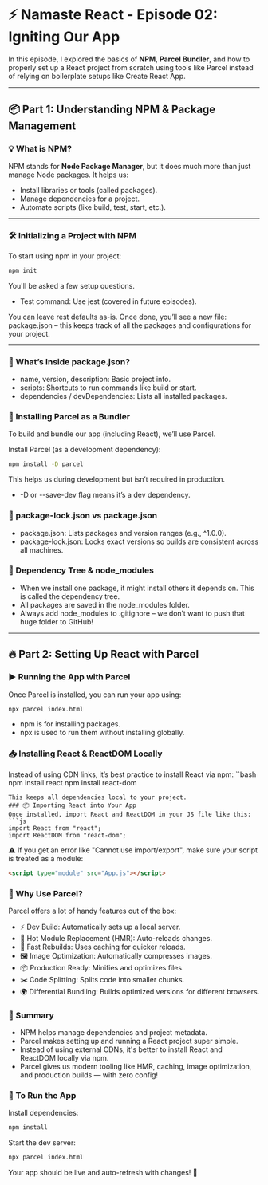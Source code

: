 # ⚡ Namaste React - Episode 02: Igniting Our App

In this episode, I explored the basics of **NPM**, **Parcel Bundler**, and how to properly set up a React project from scratch using tools like Parcel instead of relying on boilerplate setups like Create React App.

---

## 📦 Part 1: Understanding NPM & Package Management

### 💡 What is NPM?

NPM stands for **Node Package Manager**, but it does much more than just manage Node packages. It helps us:

- Install libraries or tools (called packages).
- Manage dependencies for a project.
- Automate scripts (like build, test, start, etc.).

---

### 🛠️ Initializing a Project with NPM

To start using npm in your project:

```bash
npm init
```
You'll be asked a few setup questions. 
- Test command: Use jest (covered in future episodes).

You can leave rest defaults as-is.
Once done, you’ll see a new file: package.json – this keeps track of all the packages and configurations for your project.

---
### 📄 What’s Inside package.json?
- name, version, description: Basic project info.
- scripts: Shortcuts to run commands like build or start.
- dependencies / devDependencies: Lists all installed packages.

### 📌 Installing Parcel as a Bundler
To build and bundle our app (including React), we’ll use Parcel.

 Install Parcel (as a development dependency):
```bash
npm install -D parcel
```
This helps us during development but isn’t required in production.

- -D or --save-dev flag means it’s a dev dependency.
### 📁 package-lock.json vs package.json
- package.json: Lists packages and version ranges (e.g., ^1.0.0).
- package-lock.json: Locks exact versions so builds are consistent across all machines.
### 🌳 Dependency Tree & node_modules
- When we install one package, it might install others it depends on. This is called the dependency tree.
- All packages are saved in the node_modules folder.
- Always add node_modules to .gitignore – we don’t want to push that huge folder to GitHub!
---
## 🔥 Part 2: Setting Up React with Parcel

### ▶️ Running the App with Parcel
Once Parcel is installed, you can run your app using:
```bash
npx parcel index.html
```
- npm is for installing packages.
- npx is used to run them without installing globally.
### 📥 Installing React & ReactDOM Locally
Instead of using CDN links, it’s best practice to install React via npm:
``bash
npm install react
npm install react-dom
```
This keeps all dependencies local to your project.
### 📦 Importing React into Your App
Once installed, import React and ReactDOM in your JS file like this:
```js
import React from "react";
import ReactDOM from "react-dom";
```
⚠️ If you get an error like "Cannot use import/export", make sure your script is treated as a module:
```html
<script type="module" src="App.js"></script>
```
### 🧰 Why Use Parcel?
Parcel offers a lot of handy features out of the box:

- ⚡ Dev Build: Automatically sets up a local server.
- 🔁 Hot Module Replacement (HMR): Auto-reloads changes.
- 🧠 Fast Rebuilds: Uses caching for quicker reloads.
- 🖼️ Image Optimization: Automatically compresses images.
- 📦 Production Ready: Minifies and optimizes files.
- ✂️ Code Splitting: Splits code into smaller chunks.
- 🌍 Differential Bundling: Builds optimized versions for different browsers.

### 📝 Summary
- NPM helps manage dependencies and project metadata.
- Parcel makes setting up and running a React project super simple.
- Instead of using external CDNs, it's better to install React and ReactDOM locally via npm.
- Parcel gives us modern tooling like HMR, caching, image optimization, and production builds — with zero config!

### 🚀 To Run the App
Install dependencies:
```bash
npm install
```
Start the dev server:
```bash
npx parcel index.html
```
Your app should be live and auto-refresh with changes! 🙌





